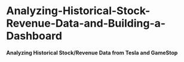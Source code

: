 # Analyzing-Historical-Stock-Revenue-Data-and-Building-a-Dashboard

#### Analyzing Historical Stock/Revenue Data from Tesla and GameStop
